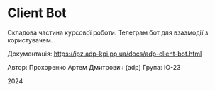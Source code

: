 # Client Bot

Складова частина курсової роботи. Телеграм бот для взаэмодії з користувачем.

Документація: https://ipz.adp-kpi.pp.ua/docs/adp-client-bot.html

Автор: Прохоренко Артем Дмитрович (adp) Група: ІО-23

2024
